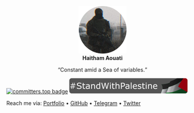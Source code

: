 <p align="center">
  <img width="125" height="125" src="assets/profile_picture.png">
  <br><b>Haitham Aouati</b></p>
  
  <p align="center">
    <q>Constant amid a Sea of variables.</q>
  </p>

[![committers.top badge](https://user-badge.committers.top/algeria/haithamaouati.svg)](https://user-badge.committers.top/algeria/haithamaouati)
![StandWithPalestine](assets/StandWithPalestine.svg)

Reach me via: [Portfolio](https://haithamaouati.github.io/haithamaouati/) • [GitHub](github.com/haithamaouati) • [Telegram](https://t.me/haithamaouati) • [Twitter](twitter.com/haithamaouati)

